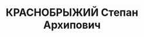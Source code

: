 ---
title: КРАСНОБРЫЖИЙ Степан Архипович
description: р. 1903, с. Нові Кодаки Дніпропетровського р-ну, українець, з робітників,
  чл. ВКП(б), освіта початкова, голова Криворізької міськради ТСОАВІАХІМу. 28.11.1937
  звинувачений у належності до к/рев. організації, розстріляний 29.11.1937 р. Реабілітований
  11.03.1958 р.
---